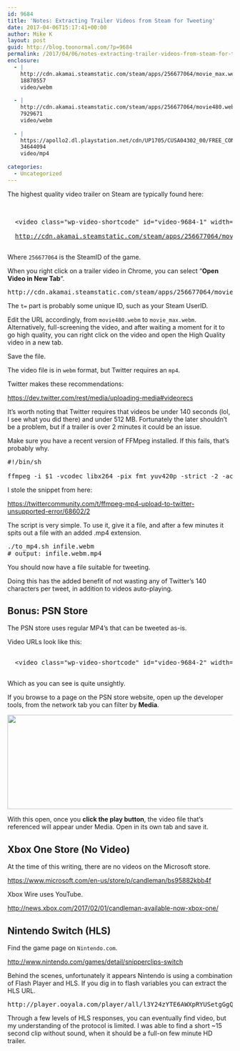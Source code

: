```yaml
---
id: 9684
title: 'Notes: Extracting Trailer Videos from Steam for Tweeting'
date: 2017-04-06T15:17:41+00:00
author: Mike K
layout: post
guid: http://blog.toonormal.com/?p=9684
permalink: /2017/04/06/notes-extracting-trailer-videos-from-steam-for-tweeting/
enclosure:
  - |
    http://cdn.akamai.steamstatic.com/steam/apps/256677064/movie_max.webm
    18870557
    video/webm
    
  - |
    http://cdn.akamai.steamstatic.com/steam/apps/256677064/movie480.webm?t=123456789
    7929671
    video/webm
    
  - |
    https://apollo2.dl.playstation.net/cdn/UP1705/CUSA04302_00/FREE_CONTENTqqfjYcD4dq5k8qLLBU5p/PREVIEW_GAMEPLAY_VIDEO_137961.mp4
    34644094
    video/mp4
    
categories:
  - Uncategorized
---
```

The highest quality video trailer on Steam are typically found here:

<pre class="lang:default decode:true " ><div style="width: 640px;" class="wp-video">
  <!--[if lt IE 9]><![endif]-->
  &lt;video class="wp-video-shortcode" id="video-9684-1" width="640" height="360" preload="metadata" controls="controls">&lt;source type="video/webm" src="http://cdn.akamai.steamstatic.com/steam/apps/256677064/movie_max.webm?_=1" />
  
  <a href="http://cdn.akamai.steamstatic.com/steam/apps/256677064/movie_max.webm">http://cdn.akamai.steamstatic.com/steam/apps/256677064/movie_max.webm</a>&lt;/video>
</div>
</pre>

Where `256677064` is the SteamID of the game. 

When you right click on a trailer video in Chrome, you can select &#8220;**Open Video in New Tab**&#8220;.

<pre class="lang:default decode:true " >http://cdn.akamai.steamstatic.com/steam/apps/256677064/movie480.webm?t=123456789</pre>

The `t=` part is probably some unique ID, such as your Steam UserID.

Edit the URL accordingly, from `movie480.webm` to `movie_max.webm`. Alternatively, full-screening the video, and after waiting a moment for it to go high quality, you can right click on the video and open the High Quality video in a new tab.

Save the file.

The video file is in `webm` format, but Twitter requires an `mp4`.

Twitter makes these recommendations:

<https://dev.twitter.com/rest/media/uploading-media#videorecs>

It&#8217;s worth noting that Twitter requires that videos be under 140 seconds (lol, I see what you did there) and under 512 MB. Fortunately the later shouldn&#8217;t be a problem, but if a trailer is over 2 minutes it could be an issue.

Make sure you have a recent version of FFMpeg installed. If this fails, that&#8217;s probably why.

<pre class="lang:default decode:true " title="to_mp4.sh" >#!/bin/sh

ffmpeg -i $1 -vcodec libx264 -pix_fmt yuv420p -strict -2 -acodec aac $1.mp4
</pre>

I stole the snippet from here:

<https://twittercommunity.com/t/ffmpeg-mp4-upload-to-twitter-unsupported-error/68602/2>

The script is very simple. To use it, give it a file, and after a few minutes it spits out a file with an added .mp4 extension.

<pre class="lang:default decode:true " >./to_mp4.sh infile.webm
# output: infile.webm.mp4</pre>

You should now have a file suitable for tweeting. 

Doing this has the added benefit of not wasting any of Twitter&#8217;s 140 characters per tweet, in addition to videos auto-playing.

## Bonus: PSN Store

The PSN store uses regular MP4&#8217;s that can be tweeted as-is.

Video URLs look like this:

<pre class="lang:default decode:true " ><div style="width: 640px;" class="wp-video">
  &lt;video class="wp-video-shortcode" id="video-9684-2" width="640" height="360" preload="metadata" controls="controls">&lt;source type="video/mp4" src="https://apollo2.dl.playstation.net/cdn/UP1705/CUSA04302_00/FREE_CONTENTqqfjYcD4dq5k8qLLBU5p/PREVIEW_GAMEPLAY_VIDEO_137961.mp4?_=2" /><a href="https://apollo2.dl.playstation.net/cdn/UP1705/CUSA04302_00/FREE_CONTENTqqfjYcD4dq5k8qLLBU5p/PREVIEW_GAMEPLAY_VIDEO_137961.mp4">https://apollo2.dl.playstation.net/cdn/UP1705/CUSA04302_00/FREE_CONTENTqqfjYcD4dq5k8qLLBU5p/PREVIEW_GAMEPLAY_VIDEO_137961.mp4</a>&lt;/video>
</div>
</pre>

Which as you can see is quite unsightly.

If you browse to a page on the PSN store website, open up the developer tools, from the network tab you can filter by **Media**.

[<img src="http://blog.toonormal.com/wp-content/uploads/2017/04/networkypsn.png" alt="" width="576" height="211" class="aligncenter size-full wp-image-9688" srcset="http://blog.toonormal.com/wp-content/uploads/2017/04/networkypsn.png 576w, http://blog.toonormal.com/wp-content/uploads/2017/04/networkypsn-450x165.png 450w" sizes="(max-width: 576px) 100vw, 576px" />](http://blog.toonormal.com/wp-content/uploads/2017/04/networkypsn.png)

With this open, once you **click the play button**, the video file that&#8217;s referenced will appear under Media. Open in its own tab and save it.

## Xbox One Store (No Video)

At the time of this writing, there are no videos on the Microsoft store.

<https://www.microsoft.com/en-us/store/p/candleman/bs95882kbb4f>

Xbox Wire uses YouTube.

http://news.xbox.com/2017/02/01/candleman-available-now-xbox-one/

## Nintendo Switch (HLS)

Find the game page on `Nintendo.com`.

<http://www.nintendo.com/games/detail/snipperclips-switch>

Behind the scenes, unfortunately it appears Nintendo is using a combination of Flash Player and HLS. If you dig in to flash variables you can extract the HLS URL.

<pre class="lang:default decode:true " >http://player.ooyala.com/player/all/l3Y24zYTE6AWXpRYUSetgGgQqI4zBacQ.m3u8</pre>

Through a few levels of HLS responses, you can eventually find video, but my understanding of the protocol is limited. I was able to find a short ~15 second clip without sound, when it should be a full-on few minute HD trailer.